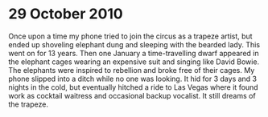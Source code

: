 
# 29 October 2010

Once upon a time my phone tried to join the circus as a trapeze artist, but ended up shoveling elephant dung and sleeping with the bearded lady. This went on for 13 years. Then one January a time-travelling dwarf appeared in the elephant cages wearing an expensive suit and singing like David Bowie. The elephants were inspired to rebellion and broke free of their cages. My phone slipped into a ditch while no one was looking. It hid for 3 days and 3 nights in the cold, but eventually hitched a ride to Las Vegas where it found work as cocktail waitress and occasional backup vocalist. It still dreams of the trapeze.
